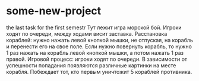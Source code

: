 # some-new-project
the last task for the first semestr
Тут лежит игра морской бой. Игроки ходят по очереди, между ходами висит заставка.
Расстановка кораблей: нужно нажать левой кнопкой мышки, не отпуская, на корабль и перенести его на свое поле.
Если нужно повернуть корабль, то нужно 1 раз нажать на корабль левой кнопкой мышки, а потом нажать 1 раз правой.
Игровой процесс: игроки ходят по очереди. В зависимости от успешности попадания появляются различные картинки на месте корабля.
Побеждает тот, кто первым уничтожит 5 кораблей противника.

